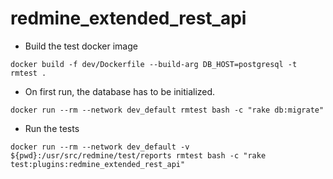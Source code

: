 # redmine_extended_rest_api

- Build the test docker image
```
docker build -f dev/Dockerfile --build-arg DB_HOST=postgresql -t rmtest .
```

- On first run, the database has to be initialized.
```
docker run --rm --network dev_default rmtest bash -c "rake db:migrate"
```

- Run the tests
```
docker run --rm --network dev_default -v ${pwd}:/usr/src/redmine/test/reports rmtest bash -c "rake test:plugins:redmine_extended_rest_api"
```